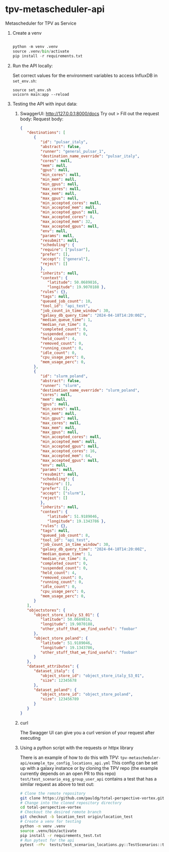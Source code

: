 # tpv-metascheduler-api

Metascheduler for TPV as Service

1. Create a venv

   ```python

   python -m venv .venv
   source .venv/bin/activate
   pip install -r requirements.txt
   ```

2. Run the API locally:

   Set correct values for the environment variables to access InfluxDB in `set_env.sh`:
   ```shell
   source set_env.sh
   uvicorn main:app --reload
   ```

3. Testing the API with input data:

   1. SwaggerUI: <http://127.0.0.1:8000/docs>
      Try out >  Fill out the request body:
      Request body:

      ```json
      {
         "destinations": [
            {
               "id": "pulsar_italy",
               "abstract": false,
               "runner": "general_pulsar_1",
               "destination_name_override": "pulsar_italy",
               "cores": null,
               "mem": null,
               "gpus": null,
               "min_cores": null,
               "min_mem": null,
               "min_gpus": null,
               "max_cores": null,
               "max_mem": null,
               "max_gpus": null,
               "min_accepted_cores": null,
               "min_accepted_mem": null,
               "min_accepted_gpus": null,
               "max_accepted_cores": 8,
               "max_accepted_mem": 32,
               "max_accepted_gpus": null,
               "env": null,
               "params": null,
               "resubmit": null,
               "scheduling": {
               "require": ["pulsar"],
               "prefer": [],
               "accept": ["general"],
               "reject": []
               },
               "inherits": null,
               "context": {
                  "latitude": 50.0689816,
                  "longitude": 19.9070188 },
               "rules": {},
               "tags": null,
               "queued_job_count": 10,
               "tool_id": "api_test",
               "job_count_in_time_window": 30,
               "galaxy_db_query_time": "2024-04-18T14:20:00Z",
               "median_queue_time": 1,
               "median_run_time": 8,
               "completed_count": 0,
               "suspended_count": 0,
               "held_count": 4,
               "removed_count": 0,
               "running_count": 0,
               "idle_count": 0,
               "cpu_usage_perc": 0,
               "mem_usage_perc": 0,
            },
            {
               "id": "slurm_poland",
               "abstract": false,
               "runner": "slurm",
               "destination_name_override": "slurm_poland",
               "cores": null,
               "mem": null,
               "gpus": null,
               "min_cores": null,
               "min_mem": null,
               "min_gpus": null,
               "max_cores": null,
               "max_mem": null,
               "max_gpus": null,
               "min_accepted_cores": null,
               "min_accepted_mem": null,
               "min_accepted_gpus": null,
               "max_accepted_cores": 16,
               "max_accepted_mem": 64,
               "max_accepted_gpus": null,
               "env": null,
               "params": null,
               "resubmit": null,
               "scheduling": {
               "require": [],
               "prefer": [],
               "accept": ["slurm"],
               "reject": []
               },
               "inherits": null,
               "context": {
                  "latitude": 51.9189046,
                  "longitude": 19.1343786 },
               "rules": {},
               "tags": null,
               "queued_job_count": 8,
               "tool_id": "api_test",
               "job_count_in_time_window": 30,
               "galaxy_db_query_time": "2024-04-18T14:20:00Z",
               "median_queue_time": 1,
               "median_run_time": 8,
               "completed_count": 0,
               "suspended_count": 0,
               "held_count": 4,
               "removed_count": 0,
               "running_count": 0,
               "idle_count": 0,
               "cpu_usage_perc": 0,
               "mem_usage_perc": 0,
            }
         ],
         "objectstores": {
            "object_store_italy_S3_01": {
               "latitude": 50.0689816,
               "longitude": 19.9070188,
               "other_stuff_that_we_find_useful": "foobar"
            },
            "object_store_poland": {
               "latitude": 51.9189046,
               "longitude": 19.1343786,
               "other_stuff_that_we_find_useful": "foobar"
            }
         },
         "dataset_attributes": {
            "dataset_italy": {
               "object_store_id": "object_store_italy_S3_01",
               "size": 12345678
            },
            "dataset_poland": {
               "object_store_id": "object_store_poland",
               "size": 123456789
            }
         }
      }
      ```

   2. curl

      The Swagger UI can give you a curl version of your request after executing

   3. Using a python script with the requests or httpx library

      There is an example of how to do this with TPV:
      `tpv-metascheduler-api/example_tpv_config_locations_api.yml`
      This config can be set up with a galaxy instance or by cloning the TPV repo (the example currently depends on an open PR to this repo)
      `test/test_scenario_esg_group_user_api` contains a test that has a similar request as above to test out:

      ```sh
      # Clone the remote repository
      git clone https://github.com/pauldg/total-perspective-vortex.git
      # Change into the cloned repository directory
      cd total-perspective-vortex
      # Checkout the desired remote branch
      git checkout -b location_test origin/location_test
      # Create a venv for testing
      python -m venv .venv
      source .venv/bin/activate
      pip install -r requirements_test.txt
      # Run pytest for the api
      pytest -rPv  tests/test_scenarios_locations.py::TestScenarios::test_scenario_esg_group_user_api
      ```

